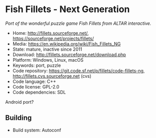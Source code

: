 # Fish Fillets - Next Generation

_Port of the wonderful puzzle game Fish Fillets from ALTAR interactive._

- Home: http://fillets.sourceforge.net/, https://sourceforge.net/projects/fillets/
- Media: https://en.wikipedia.org/wiki/Fish_Fillets_NG
- State: mature, inactive since 2011
- Download: http://fillets.sourceforge.net/download.php
- Platform: Windows, Linux, macOS
- Keywords: port, puzzle
- Code repository: https://git.code.sf.net/p/fillets/code-fillets-ng, http://fillets.cvs.sourceforge.net (cvs)
- Code language: C++
- Code license: GPL-2.0
- Code dependencies: SDL

Android port?

## Building

- Build system: Autoconf
